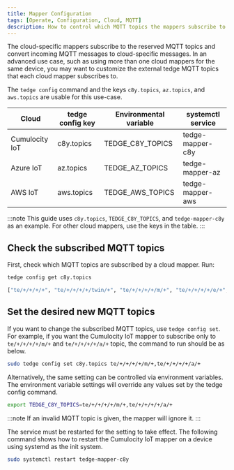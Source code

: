 ```yaml
---
title: Mapper Configuration
tags: [Operate, Configuration, Cloud, MQTT]
description: How to control which MQTT topics the mappers subscribe to
---
```


The cloud-specific mappers subscribe to the reserved MQTT topics and convert incoming MQTT messages to cloud-specific messages.
In an advanced use case, such as using more than one cloud mappers for the same device,
you may want to customize the external tedge MQTT topics that each cloud mapper subscribes to.

The `tedge config` command and the keys `c8y.topics`, `az.topics`, and `aws.topics` are usable for this use-case.

| Cloud          | tedge config key | Environmental variable | systemctl service |
|----------------|------------------|------------------------|-------------------|
| Cumulocity IoT | c8y.topics       | TEDGE_C8Y_TOPICS       | tedge-mapper-c8y  |
| Azure IoT      | az.topics        | TEDGE_AZ_TOPICS        | tedge-mapper-az   |
| AWS IoT        | aws.topics       | TEDGE_AWS_TOPICS       | tedge-mapper-aws  |

:::note
This guide uses `c8y.topics`, `TEDGE_C8Y_TOPICS`, and `tedge-mapper-c8y` as an example.
For other cloud mappers, use the keys in the table.
:::

## Check the subscribed MQTT topics

First, check which MQTT topics are subscribed by a cloud mapper. Run:

```sh
tedge config get c8y.topics
```

```sh title="Output"
["te/+/+/+/+", "te/+/+/+/+/twin/+", "te/+/+/+/+/m/+", "te/+/+/+/+/e/+", "te/+/+/+/+/a/+", "te/+/+/+/+/status/health"]
```

## Set the desired new MQTT topics

If you want to change the subscribed MQTT topics, use `tedge config set`.
For example, if you want the Cumulocity IoT mapper to subscribe only to `te/+/+/+/+/m/+` and `te/+/+/+/+/a/+` topic,
the command to run should be as below.

```sh
sudo tedge config set c8y.topics te/+/+/+/+/m/+,te/+/+/+/+/a/+
```

Alternatively, the same setting can be controlled via environment variables.
The environment variable settings will override any values set by the tedge config command.

```sh
export TEDGE_C8Y_TOPICS=te/+/+/+/+/m/+,te/+/+/+/+/a/+
```

:::note
If an invalid MQTT topic is given, the mapper will ignore it.
:::

The service must be restarted for the setting to take effect.
The following command shows how to restart the Cumulocity IoT mapper on a device using systemd as the init system.

```sh
sudo systemctl restart tedge-mapper-c8y
```
